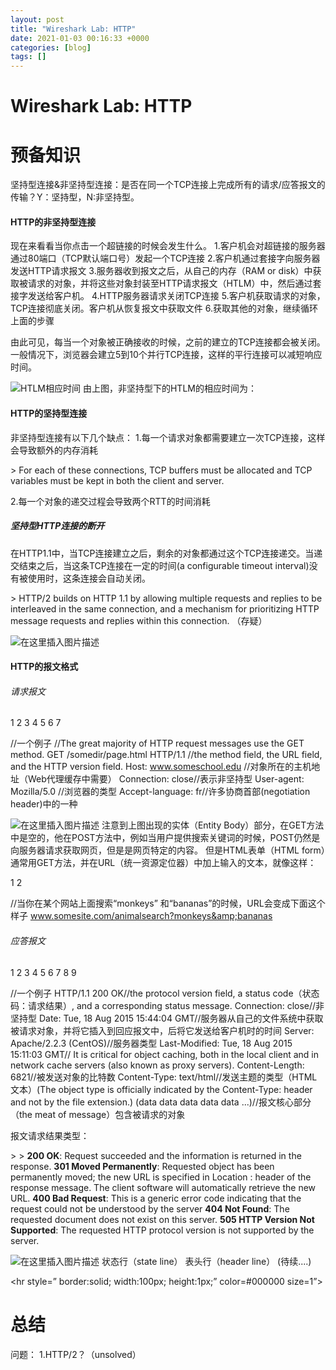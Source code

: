 ```yaml
---
layout: post
title: "Wireshark Lab: HTTP"
date: 2021-01-03 00:16:33 +0000
categories: [blog]
tags: []
---
```


# [](#Wireshark-Lab-HTTP)Wireshark Lab: HTTP
# [](#%E9%A2%84%E5%A4%87%E7%9F%A5%E8%AF%86)预备知识

坚持型连接&amp;非坚持型连接：是否在同一个TCP连接上完成所有的请求/应答报文的传输？Y：坚持型，N:非坚持型。

#### HTTP的非坚持型连接
现在来看看当你点击一个超链接的时候会发生什么。
1.客户机会对超链接的服务器通过80端口（TCP默认端口号）发起一个TCP连接
2.客户机通过套接字向服务器发送HTTP请求报文
3.服务器收到报文之后，从自己的内存（RAM or disk）中获取被请求的对象，并将这些对象封装至HTTP请求报文（HTLM）中，然后通过套接字发送给客户机。
4.HTTP服务器请求关闭TCP连接
5.客户机获取请求的对象，TCP连接彻底关闭。客户机从恢复报文中获取文件
6.获取其他的对象，继续循环上面的步骤

由此可见，每当一个对象被正确接收的时候，之前的建立的TCP连接都会被关闭。一般情况下，浏览器会建立5到10个并行TCP连接，这样的平行连接可以减短响应时间。

![HTLM相应时间](https://img-blog.csdnimg.cn/20210102200933336.jpg?x-oss-process=image/watermark,type_ZmFuZ3poZW5naGVpdGk,shadow_10,text_aHR0cHM6Ly9ibG9nLmNzZG4ubmV0L3dlaXhpbl80NTMxNTY1Ng==,size_16,color_FFFFFF,t_70#pic_center)
由上图，非坚持型下的HTLM的相应时间为：

#### HTTP的坚持型连接
非坚持型连接有以下几个缺点：
1.每一个请求对象都需要建立一次TCP连接，这样会导致额外的内存消耗

&gt; For each of these connections, TCP buffers must be allocated and TCP variables must be kept in both the client and server.

2.每一个对象的递交过程会导致两个RTT的时间消耗
##### 坚持型HTTP连接的断开

在HTTP1.1中，当TCP连接建立之后，剩余的对象都通过这个TCP连接递交。当递交结束之后，当这条TCP连接在一定的时间(a configurable timeout interval)没有被使用时，这条连接会自动关闭。

&gt; HTTP/2  builds on HTTP 1.1 by allowing multiple requests and replies to be interleaved in the same connection, and a mechanism for prioritizing HTTP message requests and replies within this connection.
（存疑）

![在这里插入图片描述](https://img-blog.csdnimg.cn/20210102184014664.jpg?x-oss-process=image/watermark,type_ZmFuZ3poZW5naGVpdGk,shadow_10,text_aHR0cHM6Ly9ibG9nLmNzZG4ubmV0L3dlaXhpbl80NTMxNTY1Ng==,size_16,color_FFFFFF,t_70#pic_center)

#### HTTP的报文格式
###### 请求报文

1
2
3
4
5
6
7

//一个例子
//The great majority of HTTP request messages use the GET method.
GET /somedir/page.html HTTP/1.1 //the method field, the URL field, and the HTTP version field.
Host: www.someschool.edu  //对象所在的主机地址（Web代理缓存中需要）
Connection: close//表示非坚持型
User-agent: Mozilla/5.0 //浏览器的类型
Accept-language: fr//许多协商首部(negotiation header)中的一种

![在这里插入图片描述](https://img-blog.csdnimg.cn/20210102204106878.jpg?x-oss-process=image/watermark,type_ZmFuZ3poZW5naGVpdGk,shadow_10,text_aHR0cHM6Ly9ibG9nLmNzZG4ubmV0L3dlaXhpbl80NTMxNTY1Ng==,size_16,color_FFFFFF,t_70#pic_center)
注意到上图出现的实体（Entity Body）部分，在GET方法中是空的，他在POST方法中，例如当用户提供搜索关键词的时候，POST仍然是向服务器请求获取网页，但是是网页特定的内容。
但是HTML表单（HTML form）通常用GET方法，并在URL（统一资源定位器）中加上输入的文本，就像这样：

1
2

//当你在某个网站上面搜索“monkeys” 和“bananas”的时候，URL会变成下面这个样子
 www.somesite.com/animalsearch?monkeys&amp;bananas

###### 应答报文

1
2
3
4
5
6
7
8
9

//一个例子
HTTP/1.1 200 OK//the protocol version field, a status code（状态码：请求结果）, and a corresponding status message.
Connection: close//非坚持型
Date: Tue, 18 Aug 2015 15:44:04 GMT//服务器从自己的文件系统中获取被请求对象，并将它插入到回应报文中，后将它发送给客户机时的时间
Server: Apache/2.2.3 (CentOS)//服务器类型
Last-Modified: Tue, 18 Aug 2015 15:11:03 GMT// It is critical for object caching, both in the local client and in network cache servers (also known as proxy servers).
Content-Length: 6821//被发送对象的比特数
Content-Type: text/html//发送主题的类型（HTML 文本）(The object type is officially indicated by the Content-Type: header and not by the file extension.)
(data data data data data ...)//报文核心部分（the meat of message）包含被请求的对象

报文请求结果类型：

&gt; 
&gt; **200 OK**: Request succeeded and the information is returned in the response.
**301 Moved Permanently**: Requested object has been permanently moved; the new URL is specified in Location : header of the response message. The client software will automatically retrieve the new URL.
**400 Bad Request**: This is a generic error code indicating that the request could not be understood by the server
**404 Not Found**: The requested document does not exist on this server.
**505 HTTP Version Not Supported**: The requested HTTP protocol version is not supported by the server.

![在这里插入图片描述](https://img-blog.csdnimg.cn/20210102210031696.jpg?x-oss-process=image/watermark,type_ZmFuZ3poZW5naGVpdGk,shadow_10,text_aHR0cHM6Ly9ibG9nLmNzZG4ubmV0L3dlaXhpbl80NTMxNTY1Ng==,size_16,color_FFFFFF,t_70#pic_center)
状态行（state line）
表头行（header line）
(待续....)

&lt;hr style=” border:solid; width:100px; height:1px;” color=#000000 size=1”&gt;

# [](#%E6%80%BB%E7%BB%93)总结

问题：
1.HTTP/2？（unsolved）